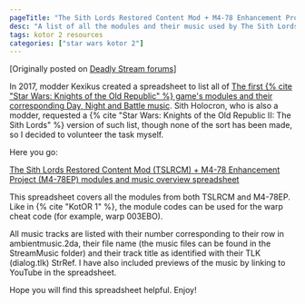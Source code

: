 ```yaml
---
pageTitle: "The Sith Lords Restored Content Mod + M4-78 Enhancement Project Modules, Warp Codes & Music Overview"
desc: "A list of all the modules and their music used by The Sith Lords Restored Content Mod and the M4-78 Enhancement Project, including codes for the warp cheat."
tags: kotor 2 resources
categories: ["star wars kotor 2"]
---
```


\[Originally posted on [Deadly Stream forums](https://deadlystream.com/topic/9541-tslrcm-m4-78ep-modules-warp-codes-music-overview/)\]

In 2017, modder Kexikus created a spreadsheet to list all of [The first {% cite "Star Wars: Knights of the Old Republic" %} game's modules and their corresponding Day, Night and Battle music](https://deadlystream.com/topic/5101-k1-music-overview-and-warp-code-list/). Sith Holocron, who is also a modder, requested a {% cite "Star Wars: Knights of the Old Republic II: The Sith Lords" %} version of such list, though none of the sort has been made, so I decided to volunteer the task myself.

Here you go:

[The Sith Lords Restored Content Mod (TSLRCM) + M4-78 Enhancement Project (M4-78EP) modules and music overview spreadsheet](https://docs.google.com/spreadsheets/d/1HWJaCCIEiDVQxDDBjJ0jRWK1mUydoDdc7p7NdtRGdPQ/edit#gid=0)

This spreadsheet covers all the modules from both TSLRCM and M4-78EP. Like in {% cite "KotOR 1" %}, the module codes can be used for the warp cheat code (for example, warp 003EBO).

All music tracks are listed with their number corresponding to their row in ambientmusic.2da, their file name (the music files can be found in the StreamMusic folder) and their track title as identified with their TLK (dialog.tlk) StrRef. I have also included previews of the music by linking to YouTube in the spreadsheet.

Hope you will find this spreadsheet helpful. Enjoy!